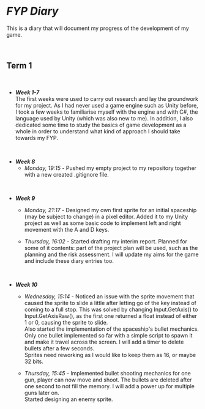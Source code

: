 # ***FYP Diary*** 

This is a diary that will document my progress of the development of my game. 

<br>

## **Term 1**

<br>

- ***Week 1-7*** <br>
The first weeks were used to carry out research and lay the groundwork for my project. As I had never used a game engine such as Unity before, I took a few weeks to familiarise myself with the engine and with C#, the language used by Unity (which was also new to me).  In addition, I also dedicated some time to study the basics of game development as a whole in order to understand what kind of approach I should take towards my FYP.

<br>

- ***Week 8*** 
    - *Monday, 19:15* - Pushed my empty project to my repository together with a new created .gitignore file.

<br>

- ***Week 9*** 
    - *Monday, 21:17* - Designed my own first sprite for an initial spaceship (may be subject to change) in a pixel editor. Added it to my Unity project as well as some basic code to implement left and right movement with the A and D keys.

    - *Thursday, 16:02* - Started drafting my interim report. Planned for some of it contents: part of the project plan will be used, such as the planning and the risk assessment. I will update my aims for the game and include these diary entries too.

<br>

 - ***Week 10*** 
    - *Wednesday, 15:14* - Noticed an issue with the sprite movement that caused the sprite to slide a little after letting go of the key instead of coming to a full stop. This was solved by changing Input.GetAxis() to Input.GetAxisRaw(), as the first one returned a float instead of either 1 or 0, causing the sprite to slide. <br>
    Also started the implementation of the spaceship's bullet mechanics. Only one bullet implemented so far with a simple script to spawn it and make it travel across the screen. I will add a timer to delete bullets after a few seconds. <br>
    Sprites need reworking as I would like to keep them as 16, or maybe 32 bits.

    - *Thursday, 15:45* - Implemented bullet shooting mechanics for one gun, player can now move and shoot. The bullets are deleted after one second to not fill the memory. I will add a power up for multiple guns later on. <br>
    Started designing an enemy sprite.